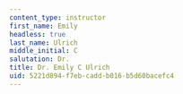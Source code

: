 ```yaml
---
content_type: instructor
first_name: Emily
headless: true
last_name: Ulrich
middle_initial: C
salutation: Dr.
title: Dr. Emily C Ulrich
uid: 5221d894-f7eb-cadd-b016-b5d60bacefc4
---
```

